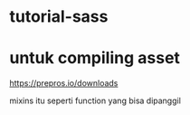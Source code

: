 # tutorial-sass

untuk compiling asset 
=====================
https://prepros.io/downloads

mixins itu seperti function yang bisa dipanggil
